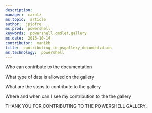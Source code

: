 ```yaml
---
description:  
manager:  carolz
ms.topic:  article
author:  jpjofre
ms.prod:  powershell
keywords:  powershell,cmdlet,gallery
ms.date:  2016-10-14
contributor:  manikb
title:  contributing_to_psgallery_documentation
ms.technology:  powershell
---
```



Who can contribute to the documentation

What type of data is allowed on the gallery

What are the steps to contribute to the gallery

Where and when can I see my contribution to the the gallery

THANK YOU FOR CONTRIBUTING TO THE POWERSHELL GALLERY.

